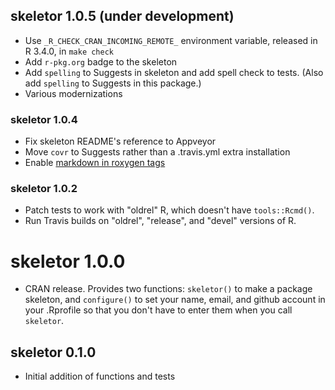 ## skeletor 1.0.5 (under development)
* Use `_R_CHECK_CRAN_INCOMING_REMOTE_` environment variable, released in R 3.4.0, in `make check`
* Add `r-pkg.org` badge to the skeleton
* Add `spelling` to Suggests in skeleton and add spell check to tests. (Also add `spelling` to Suggests in this package.)
* Various modernizations

### skeletor 1.0.4

* Fix skeleton README's reference to Appveyor
* Move `covr` to Suggests rather than a .travis.yml extra installation
* Enable [markdown in roxygen tags](https://github.com/klutometis/roxygen/blob/master/vignettes/markdown.md)

### skeletor 1.0.2

* Patch tests to work with "oldrel" R, which doesn't have `tools::Rcmd()`.
* Run Travis builds on "oldrel", "release", and "devel" versions of R.

# skeletor 1.0.0

* CRAN release. Provides two functions: `skeletor()` to make a package skeleton, and `configure()` to set your name, email, and github account in your .Rprofile so that you don't have to enter them when you call `skeletor`.

## skeletor 0.1.0

* Initial addition of functions and tests

